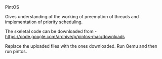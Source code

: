 PintOS

Gives understanding of the working of preemption of threads and implementation of priority scheduling.

The skeletal code can be downloaded from - 
https://code.google.com/archive/p/pintos-mac/downloads

Replace the uploaded files with the ones downloaded. 
Run Qemu and then run pintos.
